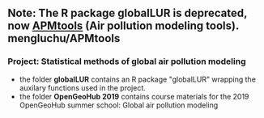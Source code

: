 ## Note: The R package globalLUR is deprecated, now [APMtools](github.com/mengluchu/APMtools/) (Air pollution modeling tools). mengluchu/APMtools

### Project: Statistical methods of global air pollution modeling 

* the folder **globalLUR** contains an R package "globalLUR" wrapping the auxilary functions used in the project.
* the folder **OpenGeoHub 2019** contains course materials for the 2019 OpenGeoHub summer school: Global air pollution modeling
